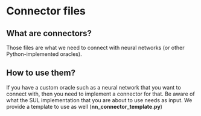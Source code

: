 # Connector files

## What are connectors?

Those files are what we need to connect with neural networks (or other Python-implemented oracles). 

## How to use them?

If you have a custom oracle such as a neural network that you want to connect with, then you need to implement a connector for that. 
Be aware of what the SUL implementation that you are about to use needs as input. We provide a template to use as well (**nn_connector_template.py**)